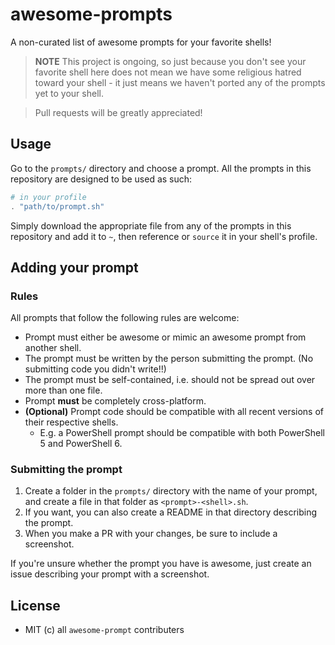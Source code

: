 # awesome-prompts
A non-curated list of awesome prompts for your favorite shells!

> **NOTE** This project is ongoing, so just because you don't see your favorite shell here does not mean we have some religious hatred toward your shell - it just means we haven't ported any of the prompts yet to your shell.

> Pull requests will be greatly appreciated!

## Usage
Go to the `prompts/` directory and choose a prompt.
All the prompts in this repository are designed to be used as such:
```powershell
# in your profile
. "path/to/prompt.sh"
```
Simply download the appropriate file from any of the prompts in this repository and add it to `~`, then reference or `source` it in your shell's profile.

## Adding your prompt
### Rules
All prompts that follow the following rules are welcome:
- Prompt must either be awesome or mimic an awesome prompt from another shell.
- The prompt must be written by the person submitting the prompt. (No submitting code you didn't write!!)
- The prompt must be self-contained, i.e. should not be spread out over more than one file.
- Prompt **must** be completely cross-platform.
- **(Optional)** Prompt code should be compatible with all recent versions of their respective shells.
    - E.g. a PowerShell prompt should be compatible with both PowerShell 5 and PowerShell 6.

### Submitting the prompt
1. Create a folder in the `prompts/` directory with the name of your prompt, and create a file in that folder as `<prompt>-<shell>.sh`. 
2. If you want, you can also create a README in that directory describing the prompt. 
3. When you make a PR with your changes, be sure to include a screenshot.

If you're unsure whether the prompt you have is awesome, just create an issue describing your prompt with a screenshot.

## License
- MIT (c) all `awesome-prompt` contributers
